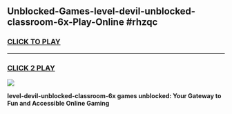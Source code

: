 
## Unblocked-Games-level-devil-unblocked-classroom-6x-Play-Online #rhzqc
<h3>
<a href="https://news.freeplayer.one?title=level-devil-unblocked-classroom-6x&ref=3">CLICK TO PLAY</a></h3>
<hr>

<h3>
<a href="https://news.freeplayer.one?title=level-devil-unblocked-classroom-6x&ref=3">CLICK 2 PLAY</a>
  
</h3>

<a href="https://news.freeplayer.one?title=level-devil-unblocked-classroom-6x&ref=3"><img src="https://clearcache.store/games.png"></a>


**level-devil-unblocked-classroom-6x games unblocked: Your Gateway to Fun and Accessible Online Gaming**
